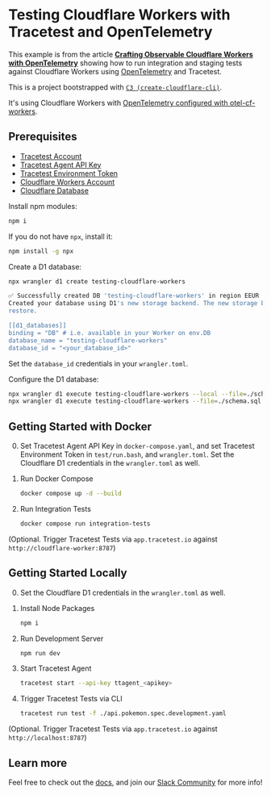 # Testing Cloudflare Workers with Tracetest and OpenTelemetry

This example is from the article [**Crafting Observable Cloudflare Workers with OpenTelemetry**]() showing how to run integration and staging tests against Cloudflare Workers using [OpenTelemetry](https://opentelemetry.io/) and Tracetest.

This is a project bootstrapped with [`C3 (create-cloudflare-cli)`](https://developers.cloudflare.com/workers/get-started/guide/#1-create-a-new-worker-project).

It's using Cloudflare Workers with [OpenTelemetry configured with otel-cf-workers](https://github.com/evanderkoogh/otel-cf-workers).

## Prerequisites

- [Tracetest Account](https://app.tracetest.io/)
- [Tracetest Agent API Key](https://docs.tracetest.io/configuration/agent)
- [Tracetest Environment Token](https://docs.tracetest.io/concepts/environment-tokens)
- [Cloudflare Workers Account](https://workers.cloudflare.com/)
- [Cloudflare Database](https://developers.cloudflare.com/d1/get-started/)

Install npm modules:

```bash
npm i
```

If you do not have `npx`, install it:

```bash
npm install -g npx
```

Create a D1 database:

```bash
npx wrangler d1 create testing-cloudflare-workers

✅ Successfully created DB 'testing-cloudflare-workers' in region EEUR
Created your database using D1's new storage backend. The new storage backend is not yet recommended for production workloads, but backs up your data via point-in-time
restore.

[[d1_databases]]
binding = "DB" # i.e. available in your Worker on env.DB
database_name = "testing-cloudflare-workers"
database_id = "<your_database_id>"
```

Set the `database_id` credentials in your `wrangler.toml`.

Configure the D1 database:

```bash
npx wrangler d1 execute testing-cloudflare-workers --local --file=./schema.sql
npx wrangler d1 execute testing-cloudflare-workers --file=./schema.sql
```

## Getting Started with Docker

0. Set Tracetest Agent API Key in `docker-compose.yaml`, and set Tracetest Environment Token in `test/run.bash`, and `wrangler.toml`. Set the Cloudflare D1 credentials in the `wrangler.toml` as well.

1. Run Docker Compose

    ```bash
    docker compose up -d --build
    ```

2. Run Integration Tests

    ```bash
    docker compose run integration-tests
    ```

(Optional. Trigger Tracetest Tests via `app.tracetest.io` against `http://cloudflare-worker:8787`)

## Getting Started Locally

0. Set the Cloudflare D1 credentials in the `wrangler.toml` as well.

1. Install Node Packages

    ```bash
    npm i
    ```

2. Run Development Server

    ```bash
    npm run dev
    ```

3. Start Tracetest Agent

    ```bash
    tracetest start --api-key ttagent_<apikey>
    ```

4. Trigger Tracetest Tests via CLI

    ```bash
    tracetest run test -f ./api.pokemon.spec.development.yaml
    ```

(Optional. Trigger Tracetest Tests via `app.tracetest.io` against `http://localhost:8787`)

## Learn more

Feel free to check out the [docs](https://docs.tracetest.io/), and join our [Slack Community](https://dub.sh/tracetest-community) for more info!
